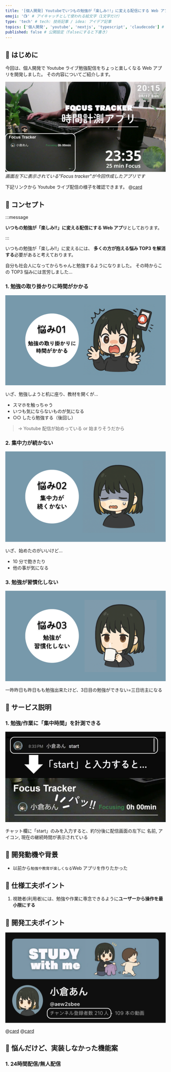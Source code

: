 ```yaml
---
title: '[個人開発] Youtubeでいつもの勉強が「楽しみ!!」に変える配信にする Web アプリを開発しましたた' # 記事のタイトル
emoji: '📺' # アイキャッチとして使われる絵文字（1文字だけ）
type: 'tech' # tech: 技術記事 / idea: アイデア記事
topics: ['個人開発', 'youtube', 'nextjs', 'typescript', 'claudecode'] # タグ。["markdown", "rust", "aws"]のように指定する
published: false # 公開設定（falseにすると下書き）
---
```


## 🌱 はじめに

今回は、個人開発で Youtube ライブ勉強配信をちょっと楽しくなる Web アプリを開発しました。
その内容についてご紹介します。

![service-sample](/images/articles/personal-development-youtube-nextjs/service-sample.png)
_画面左下に表示されている"Focus tracker"が今回作成したアプリです_

下記リンクから Youtube ライブ配信の様子を確認できます。
@[card](https://www.youtube.com/@aew2sbee)

## 🌱 コンセプト

:::message

**いつもの勉強が「楽しみ!!」に変える配信にする Web アプリ**としております。

:::

いつもの勉強が「楽しみ!!」に変えるには、
**多くの方が抱える悩み TOP3 を解消する**必要があると考えております。

自分も社会人になってからちゃんと勉強するようになりました。
その時からこの TOP3 悩みには苦労しました...

### 1. 勉強の取り掛かりに時間がかかる

![worry-1](/images/articles/personal-development-youtube-nextjs/worry-1.png)

いざ、勉強しようと机に座り、教材を開くが...

- スマホを触っちゃう
- いつも気にならないものが気になる
- ○○ したら勉強する（後回し）

> → Youtube 配信が始めっている or 始まりそうだから

### 2. 集中力が続かない

![worry-2](/images/articles/personal-development-youtube-nextjs/worry-2.png)

いざ、始めたのがいいけど...

- 10 分で飽きたり
- 他の事が気になる

### 3. 勉強が習慣化しない

![worry-3](/images/articles/personal-development-youtube-nextjs/worry-3.png)

一昨昨日も昨日もも勉強出来たけど、3日目の勉強ができない=三日坊主になる

## 🌱 サービス説明

### 1. 勉強/作業に「集中時間」を計測できる

![chat-sample](/images/articles/personal-development-youtube-nextjs/chat-sample.png)

チャット欄に「start」のみを入力すると、約1分後に配信画面の左下に
名前, アイコン, 現在の継続時間が表示されている

## 🌱 開発動機や背景

- 以前から`勉強や教育が楽しくなる`Web アプリを作りたかった

## 🌱 仕様工夫ポイント

1. 視聴者(利用者)には、勉強や作業に専念できるように**ユーザーから操作を最小限にする**

## 🌱 開発工夫ポイント

![youtube-about](/images/articles/personal-development-youtube-nextjs/youtube-about.png)

@[card](https://www.kokuyo-st.co.jp/stationery/otonayarukipen/index.html)
@[card](https://www.nintendo.com/jp/ring/index.html)


## 🌱 悩んだけど、実装しなかった機能案

### 1. 24時間配信/無人配信
